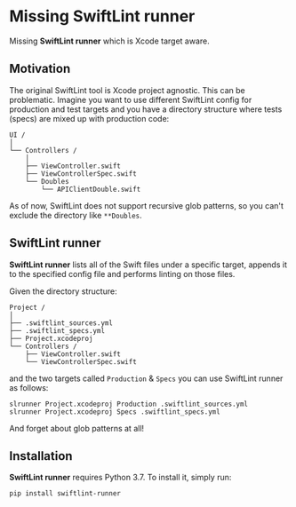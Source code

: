 # Missing SwiftLint runner

Missing **SwiftLint runner** which is Xcode target aware.

## Motivation

The original SwiftLint tool is Xcode project agnostic. This can be problematic. Imagine you want to use different SwiftLint config for production and test targets and you have a directory structure where tests (specs) are mixed up with production code:

```
UI /
│
└── Controllers /
    │
    ├── ViewController.swift
    ├── ViewControllerSpec.swift
    └── Doubles
        └── APIClientDouble.swift
```

As of now, SwiftLint does not support recursive glob patterns, so you can't exclude the directory like `**Doubles`. 

## SwiftLint runner

**SwiftLint runner** lists all of the Swift files under a specific target, appends it to the specified config file and performs linting on those files.

Given the directory structure:

```
Project /
│
├── .swiftlint_sources.yml
├── .swiftlint_specs.yml
├── Project.xcodeproj
└── Controllers /
    ├── ViewController.swift
    └── ViewControllerSpec.swift
```

and the two targets called `Production` & `Specs` you can use SwiftLint runner as follows:

```
slrunner Project.xcodeproj Production .swiftlint_sources.yml
slrunner Project.xcodeproj Specs .swiftlint_specs.yml
```

And forget about glob patterns at all!

## Installation

**SwiftLint runner** requires Python 3.7. To install it, simply run:

```
pip install swiftlint-runner
```
